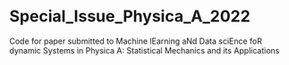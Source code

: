 # Special_Issue_Physica_A_2022
Code for paper submitted to Machine lEarning aNd Data sciEnce foR dynamic Systems in Physica A: Statistical Mechanics and its Applications
